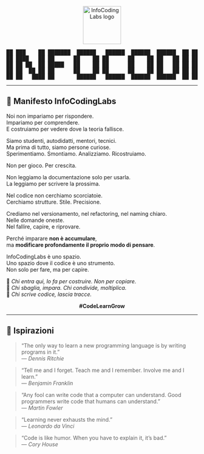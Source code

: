 <p align="center">
  <img src="https://github.com/infocodinglabs.png" width="100" alt="InfoCodingLabs logo">
</p>

<pre align="center">
██ ███    ██ ███████  ██████   ██████  ██████  ██████  ██ ███    ██  ██████  ██       █████  ██████  ███████ 
██ ████   ██ ██      ██    ██ ██      ██    ██ ██   ██ ██ ████   ██ ██       ██      ██   ██ ██   ██ ██      
██ ██ ██  ██ █████   ██    ██ ██      ██    ██ ██   ██ ██ ██ ██  ██ ██   ███ ██      ███████ ██████  ███████ 
██ ██  ██ ██ ██      ██    ██ ██      ██    ██ ██   ██ ██ ██  ██ ██ ██    ██ ██      ██   ██ ██   ██      ██ 
██ ██   ████ ██       ██████   ██████  ██████  ██████  ██ ██   ████  ██████  ███████ ██   ██ ██████  ███████ 
</pre>

---

## 🧾 Manifesto InfoCodingLabs

Noi non impariamo per rispondere.  
Impariamo per comprendere.  
E costruiamo per vedere dove la teoria fallisce.

Siamo studenti, autodidatti, mentori, tecnici.  
Ma prima di tutto, siamo persone curiose.  
Sperimentiamo. Smontiamo. Analizziamo. Ricostruiamo.

Non per gioco. Per crescita.

Non leggiamo la documentazione solo per usarla.  
La leggiamo per scrivere la prossima.

Nel codice non cerchiamo scorciatoie.  
Cerchiamo strutture. Stile. Precisione.

Crediamo nel versionamento, nel refactoring, nel naming chiaro.  
Nelle domande oneste.  
Nel fallire, capire, e riprovare.

Perché imparare **non è accumulare**,  
ma **modificare profondamente il proprio modo di pensare**.

InfoCodingLabs è uno spazio.  
Uno spazio dove il codice è uno strumento.  
Non solo per fare, ma per capire.

📌 _Chi entra qui, lo fa per costruire. Non per copiare._  
📌 _Chi sbaglia, impara. Chi condivide, moltiplica._  
📌 _Chi scrive codice, lascia tracce._

<p align="center"><strong>#CodeLearnGrow</strong></p>

---

## 💬 Ispirazioni

> “The only way to learn a new programming language is by writing programs in it.”  
> — *Dennis Ritchie*

> “Tell me and I forget. Teach me and I remember. Involve me and I learn.”  
> — *Benjamin Franklin*

> “Any fool can write code that a computer can understand. Good programmers write code that humans can understand.”  
> — *Martin Fowler*

> “Learning never exhausts the mind.”  
> — *Leonardo da Vinci*

> “Code is like humor. When you have to explain it, it’s bad.”  
> — *Cory House*

